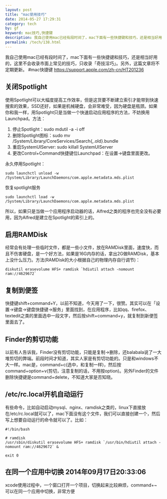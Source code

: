 ```yaml
---
layout: post
title: "mac使用技巧"
date: 2014-05-27 17:29:31
category: tech
by: gf
keyword: mac技巧,快捷键
description: 我自己使用mac已经有段时间了，mac下面有一些快捷键和技巧，还是相当好用的，这里不会收录市面上常见的技巧，只收录「奇技淫巧」。另外，这篇文章将不定期更新。关闭Spotlight使用Spo
permalink: /tech/138.html
---
```

我自己使用mac已经有段时间了，mac下面有一些快捷键和技巧，还是相当好用的，这里不会收录市面上常见的技巧，只收录「奇技淫巧」。另外，这篇文章将不定期更新。
#mac快捷键
<https://support.apple.com/zh-cn/HT201236>

## 关闭Spotlight ##

使用Spotlight可以大幅度提高工作效率，但是这货要不断建立索引才能带到快速搜索的效果，SSD还好，如果是机械硬盘，会非常难受，因为硬盘是瓶颈。如果你和我一样，用Spotlight只是当做一个快速启动应用程序的方法，不妨换用Launchpad。方法：

1.  停止Spotlight：sudo mdutil -a -i off
2.  删除Spotlight图标：sudo mv /System/Library/CoreServices/Search\{,.old\}.bundle
3.  重启SystemUIServer: sudo killall SystemUIServer
4.  更改Control+Command快捷键位Launchpad：在设置→键盘里面更改。

永久停用Spotlight：

    sudo launchctl unload -w /System/Library/LaunchDaemons/com.apple.metadata.mds.plist

恢复spotlight服务

    sudo launchctl load -w /System/Library/LaunchDaemons/com.apple.metadata.mds.plist

所以，如果只是当做一个应用程序启动器的话，Alfred之类的程序也完全没有必要用，因为Alfred是建立在Spotlight的索引上的。

## 启用RAMDisk ##

经常会有处理一些临时文件，都是一些小文件，放在RAMDisk里面，速度快，而且不伤害硬盘，是一个好方法，如果是16G内存的话，拿出2G做RAMDisk，基本上没什么压力。方法(RAMDisk的大小根据自己的物理内存自行调节)：

    diskutil erasevolume HFS+ ramdisk `hdiutil attach -nomount ram://4629672`

## 复制到便签 ##

快捷键shift+command+Y，以前不知道，今天用了一下，很赞。其实可以在「设置→键盘→键盘快捷键→服务」里面找到，在应用程序，比如qq、firefox、textedit之类的里面选中一段文字，然后按shift+command+y，就复制到新便签里面去了。

## Finder的剪切功能 ##

以前有人告诉我，Finder没有剪切功能，只能是复制→删除，还balabala说了一大堆剪切的弊端。前段时间才知道，其实人家是有剪切功能的。只是和windows不大一样。mac是，command+c(选中，和复制一样)，然后按command+option+v(剪切，注意复制的话，不用按option)。另外Finder的文件删除快捷键是command+delete，不知道大家是否知晓。

## /etc/rc.local开机自动运行 ##

有些命令，比如自动启动mysql、nginx、ramdisk之类的，linux下直接放在/etc/rc.local就可以了，mac下面没有这个文件，我们可以直接创建一个，然后写上想要自动运行的命令就可以了。比如：

    #!/bin/bash
    
    # ramdisk
    /usr/sbin/diskutil erasevolume HFS+ ramdisk `/usr/bin/hdiutil attach -nomount ram://4629672` &
    
    exit 0

## 在同一个应用中切换 2014年09月17日20:33:06 ##

xcode使用过程中，一个窗口打开一个项目，切换起来比较麻烦，command+~ 可以在同一个应用中切换，非常方便